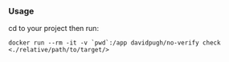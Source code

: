 ### Usage

cd to your project then run:

```
docker run --rm -it -v `pwd`:/app davidpugh/no-verify check <./relative/path/to/target/>
```

